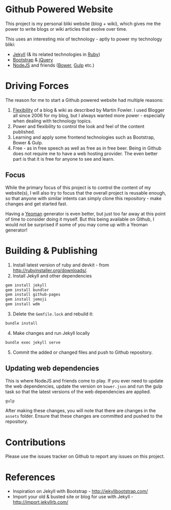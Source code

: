 # Github Powered Website
This project is my personal bliki website (blog + wiki), which gives me the power to write blogs or wiki articles that evolve over time.

This uses an interesting mix of technology - aptly to power my technology bliki:
* [Jekyll](https://jekyllrb.com) (& its related technologies in [Ruby](https://www.ruby-lang.org))
* [Bootstrap](http://getbootstrap.com/) & [jQuery](https://jquery.com/)
* [NodeJS](https://nodejs.org) and friends ([Bower](https://bower.io/), [Gulp](http://gulpjs.com/) etc.)

# Driving Forces
The reason for me to start a Github powered website had multiple reasons:

1. [Flexibility](http://www.martinfowler.com/bliki/WhatIsaBliki.html) of a blog & wiki as described by Martin Fowler. I used Blogger all since 2006 for my blog, but I always wanted more power - especially when dealing with technology topics.
2. Power and flexibility to control the look and feel of the content published.
3. Learning and apply some frontend technologies such as Bootstrap, Bower & Gulp.
4. Free - as in free speech as well as free as in free beer. Being in Github does not require me to have a web hosting provider. The even better part is that it is free for anyone to see and learn. 

## Focus
While the primary focus of this project is to control the content of my website(s), I will also try to focus that the overall project is reusable enough, so that anyone with similar intents can simply clone this repository - make changes and get started fast.

Having a [Yeoman](http://yeoman.io/) generator is even better, but just too far away at this point of time to consider doing it myself. But this being available on Github, I would not be surprised if some of you may come up with a Yeoman generator!

# Building & Publishing
1. Install latest version of ruby and devkit - from http://rubyinstaller.org/downloads/.
2. Install Jekyll and other dependencies

```bash
gem install jekyll
gem install bundler
gem install github-pages
gem install jemoji
gem install wdm
```

3. Delete the ```Gemfile.lock``` and rebuild it:

```bash
bundle install
```

4. Make changes and run Jekyll locally

```bash
bundle exec jekyll serve
```

5. Commit the added or changed files and push to Github repository.


## Updating web dependencies
This is where NodeJS and friends come to play. If you ever need to update the web dependencies, update the version on ```bower.json``` and run the gulp task so that the latest versions of the web dependencies are applied.

```bash
gulp
```

After making these changes, you will note that there are changes in the ```assets``` folder. Ensure that these changes are committed and pushed to the repository.


# Contributions
Please use the issues tracker on Github to report any issues on this project.

# References
* Inspiration on Jekyll with Bootstrap - http://jekyllbootstrap.com/
* Import your old & busted site or blog for use with Jekyll - http://import.jekyllrb.com/
